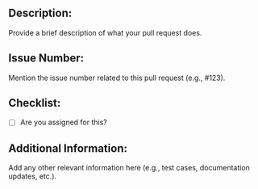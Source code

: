 ## Description:
Provide a brief description of what your pull request does.

## Issue Number:
Mention the issue number related to this pull request (e.g., #123).

## Checklist:
- [ ] Are you assigned for this?

## Additional Information:
Add any other relevant information here (e.g., test cases, documentation updates, etc.).
